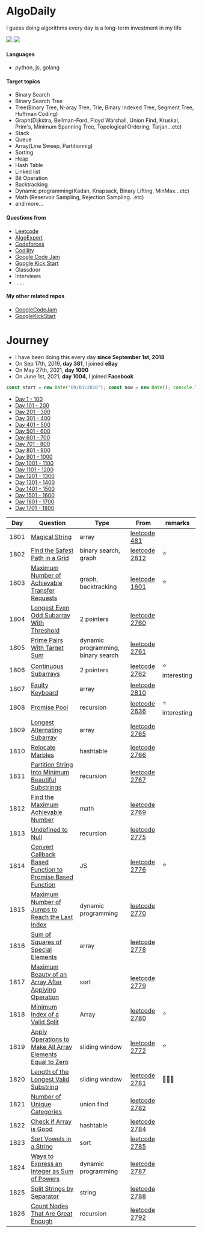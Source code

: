 # AlgoDaily

I guess doing algorithms every day is a long-term investment in my life

[![](https://img.shields.io/badge/dynamic/json?style=flat&labelColor=black&color=green&label=Solved&query=solvedOverTotal&url=https%3A%2F%2Fleetcode-badge.vercel.app%2Fapi%2Fusers%2Fcalvinchankf&logo=leetcode&logoColor=yellow)](https://leetcode.com/calvinchankf/)
[![](https://img.shields.io/badge/dynamic/json?style=flat&labelColor=black&color=green&label=Ranking&query=ranking&url=https%3A%2F%2Fleetcode-badge.vercel.app%2Fapi%2Fusers%2Fcalvinchankf&logo=leetcode&logoColor=yellow)](https://leetcode.com/calvinchankf/)

#### Languages

- python, js, golang

#### Target topics

- Binary Search
- Binary Search Tree
- Tree(Binary Tree, N-aray Tree, Trie, Binary Indexed Tree, Segment Tree, Huffman Coding)
- Graph(Dijkstra, Bellman-Ford, Floyd Warshall, Union Find, Kruskal, Prim's, Minimum Spanning Tree, Topological Ordering, Tarjan...etc)
- Stack
- Queue
- Array(Line Sweep, Partitionnig)
- Sorting
- Heap
- Hash Table
- Linked list
- Bit Operation
- Backtracking
- Dynamic programming(Kadan, Knapsack, Binary Lifting, MinMax...etc)
- Math (Reservoir Sampling, Rejection Sampling...etc)
- and more...

#### Questions from

- [Leetcode](https://leetcode.com)
- [AlgoExpert](https://www.algoexpert.io)
- [Codeforces](https://codeforces.com)
- [Codility](https://app.codility.com/programmers/lessons/)
- [Google Code Jam](https://codingcompetitions.withgoogle.com/codejam)
- [Google Kick Start](https://codingcompetitions.withgoogle.com/kickstart/)
- Glassdoor
- Interviews
- ......

#### My other related repos

- [GoogleCodeJam](https://github.com/calvinchankf/GoogleCodeJam)
- [GoogleKickStart](https://github.com/calvinchankf/GoogleKickStart)

# Journey

- I have been doing this every day **since September 1st, 2018**
- On Sep 17th, 2019, **day 381**, I joined **eBay**
- On May 27th, 2021, **day 1000**
- On June 1st, 2021, **day 1004**, I joined **Facebook**

```js
const start = new Date("09/01/2018"); const now = new Date(); console.log(Math.ceil((now - start) / (1000 * 3600 * 24)));
```

- [Day 1 - 100](./markdowns/day1-100.md)
- [Day 101 - 200](./markdowns/day101-200.md)
- [Day 201 - 300](./markdowns/day201-300.md)
- [Day 301 - 400](./markdowns/day301-400.md)
- [Day 401 - 500](./markdowns/day401-500.md)
- [Day 501 - 600](./markdowns/day501-600.md)
- [Day 601 - 700](./markdowns/day601-700.md)
- [Day 701 - 800](./markdowns/day701-800.md)
- [Day 801 - 900](./markdowns/day801-900.md)
- [Day 901 - 1000](./markdowns/day901-1000.md)
- [Day 1001 - 1100](./markdowns/day1001-1100.md)
- [Day 1101 - 1200](./markdowns/day1101-1200.md)
- [Day 1201 - 1300](./markdowns/day1201-1300.md)
- [Day 1301 - 1400](./markdowns/day1301-1400.md)
- [Day 1401 - 1500](./markdowns/day1401-1500.md)
- [Day 1501 - 1600](./markdowns/day1501-1600.md)
- [Day 1601 - 1700](./markdowns/day1601-1700.md)
- [Day 1701 - 1800](./markdowns/day1701-1800.md)

| Day | Question | Type | From | remarks |
| ---- | --- | --- | --- | --- |
| 1801 | [Magical String](/leetcode/481) | array | [leetcode 481](https://leetcode.com/problems/magical-string/) | |
| 1802 | [Find the Safest Path in a Grid](/leetcode/2812) | binary search, graph | [leetcode 2812](https://leetcode.com/problems/find-the-safest-path-in-a-grid/) | ⭐️ |
| 1803 | [Maximum Number of Achievable Transfer Requests](/leetcode/1601) | graph, backtracking | [leetcode 1601](https://leetcode.com/problems/maximum-number-of-achievable-transfer-requests/) | ⭐️ |
| 1804 | [Longest Even Odd Subarray With Threshold](/leetcode/2760) | 2 pointers | [leetcode 2760](https://leetcode.com/problems/longest-even-odd-subarray-with-threshold/) | |
| 1805 | [Prime Pairs With Target Sum](/leetcode/2761) | dynamic programming, binary search | [leetcode 2761](https://leetcode.com/problems/prime-pairs-with-target-sum/) | |
| 1806 | [Continuous Subarrays](/leetcode/2762) | 2 pointers | [leetcode 2762](https://leetcode.com/problems/continuous-subarrays/) | ⭐️ interesting |
| 1807 | [Faulty Keyboard](/leetcode/2810) | array | [leetcode 2810](https://leetcode.com/problems/faulty-keyboard/) | |
| 1808 | [Promise Pool](/leetcode/2636) | recursion | [leetcode 2636](https://leetcode.com/problems/promise-pool/) | ⭐️ interesting |
| 1809 | [Longest Alternating Subarray](/leetcode/2765) | array | [leetcode 2765](https://leetcode.com/problems/longest-alternating-subarray/) | |
| 1810 | [Relocate Marbles](/leetcode/2766) | hashtable | [leetcode 2766](https://leetcode.com/problems/relocate-marbles/) | |
| 1811 | [Partition String Into Minimum Beautiful Substrings](/leetcode/2767) | recursion | [leetcode 2767](https://leetcode.com/problems/partition-string-into-minimum-beautiful-substrings/) | |
| 1812 | [Find the Maximum Achievable Number](/leetcode/2769) | math | [leetcode 2769](https://leetcode.com/problems/find-the-maximum-achievable-number/) | |
| 1813 | [Undefined to Null](/leetcode/2775) | recursion | [leetcode 2775](https://leetcode.com/problems/undefined-to-null/description/) | |
| 1814 | [Convert Callback Based Function to Promise Based Function](/leetcode/2776) | JS | [leetcode 2776](https://leetcode.com/problems/convert-callback-based-function-to-promise-based-function/) | ⭐️ |
| 1815 | [Maximum Number of Jumps to Reach the Last Index](/leetcode/2770) | dynamic programming | [leetcode 2770](https://leetcode.com/problems/maximum-number-of-jumps-to-reach-the-last-index/) | |
| 1816 | [Sum of Squares of Special Elements](/leetcode/2778) | array | [leetcode 2778](https://leetcode.com/problems/sum-of-squares-of-special-elements/) | |
| 1817 | [Maximum Beauty of an Array After Applying Operation](/leetcode/2779) | sort | [leetcode 2779](https://leetcode.com/problems/maximum-beauty-of-an-array-after-applying-operation/) | |
| 1818 | [Minimum Index of a Valid Split](/leetcode/2780) | Array | [leetcode 2780](https://leetcode.com/problems/minimum-index-of-a-valid-split/) | ⭐️ |
| 1819 | [Apply Operations to Make All Array Elements Equal to Zero](/leetcode/2772) | sliding window | [leetcode 2772](https://leetcode.com/problems/apply-operations-to-make-all-array-elements-equal-to-zero/) | ⭐️ |
| 1820 | [Length of the Longest Valid Substring](/leetcode/2781) | sliding window | [leetcode 2781](https://leetcode.com/problems/length-of-the-longest-valid-substring/) | 📌📌📌 |
| 1821 | [Number of Unique Categories](/leetcode/2782) | union find | [leetcode 2782](https://leetcode.com/problems/number-of-unique-categories/) | |
| 1822 | [Check if Array is Good](/leetcode/2784) | hashtable | [leetcode 2784](https://leetcode.com/problems/check-if-array-is-good/) | |
| 1823 | [Sort Vowels in a String](/leetcode/2785) | sort | [leetcode 2785](https://leetcode.com/problems/sort-vowels-in-a-string/) | |
| 1824 | [Ways to Express an Integer as Sum of Powers](/leetcode/2787) | dynamic programming | [leetcode 2787](https://leetcode.com/problems/ways-to-express-an-integer-as-sum-of-powers/) | |
| 1825 | [Split Strings by Separator](/leetcode/2788) | string | [leetcode 2788](https://leetcode.com/problems/split-strings-by-separator/) | |
| 1826 | [Count Nodes That Are Great Enough](/leetcode/2792) | recursion | [leetcode 2792](https://leetcode.com/problems/count-nodes-that-are-great-enough/) | |
